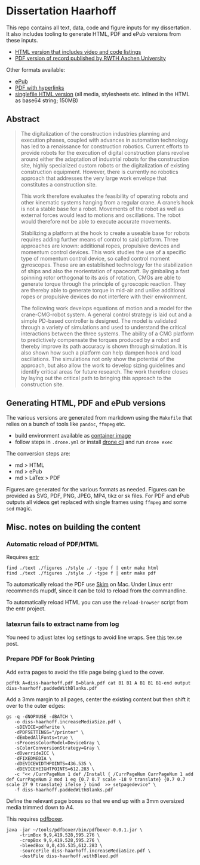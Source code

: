 # Dissertation Haarhoff

This repo contains all text, data, code and figure inputs for my dissertation.
It also includes tooling to generate HTML, PDF and ePub versions from these inputs.

- [HTML version that includes video and code listings](https://public.rknt.de/diss-haarhoff/diss-haarhoff.html)
- [PDF version of record published by RWTH Aachen University](https://doi.org/10.18154/RWTH-2021-08190)

Other formats available:

- [ePub](https://public.rknt.de/diss-haarhoff/diss-haarhoff.epub)
- [PDF with hyperlinks](https://public.rknt.de/diss-haarhoff/diss-haarhoff.orig.pdf)
- [singlefile HTML version](https://public.rknt.de/diss-haarhoff/diss-haarhoff.standalone.html) (all media, stylesheets etc. inlined in the HTML as base64 string; 150MB)

## Abstract

> The digitalization of the construction industries planning and execution phases, coupled with advances in automation technology has led to a renaissance for construction robotics. Current efforts to provide robots for the execution of digital construction plans revolve around either the adaptation of industrial robots for the construction site, highly specialized custom robots or the digitalization of existing construction equipment. However, there is currently no robotics approach that addresses the very large work envelope that constitutes a construction site.
>
> This work therefore evaluates the feasibility of operating robots and other kinematic systems hanging from a regular crane. A crane’s hook is not a stable base for a robot. Movements of the robot as well as external forces would lead to motions and oscillations. The robot would therefore not be able to execute accurate movements.
>
> Stabilizing a platform at the hook to create a useable base for robots requires adding further means of control to said platform. Three approaches are known: additional ropes, propulsive devices and momentum control devices. This work studies the use of a specific type of momentum control device, so called control moment gyroscopes. These are an established technology for the stabilization of ships and also the reorientation of spacecraft. By gimbaling a fast spinning rotor orthogonal to its axis of rotation, CMGs are able to generate torque through the principle of gyroscopic reaction. They are thereby able to generate torque in mid-air and unlike additional ropes or propulsive devices do not interfere with their environment.
>
> The following work develops equations of motion and a model for the crane-CMG-robot system. A general control strategy is laid out and a simple PD-based controller is designed. The model is validated through a variety of simulations and used to understand the critical interactions between the three systems. The ability of a CMG platform to predictively compensate the torques produced by a robot and thereby improve its path accuracy is shown through simulation. It is also shown how such a platform can help dampen hook and load oscillations. The simulations not only show the potential of the approach, but also allow the work to develop sizing guidelines and identify critical areas for future research. The work therefore closes by laying out the critical path to bringing this approach to the construction site.
## Generating HTML, PDF and ePub versions

The various versions are generated from markdown using the `Makefile` that relies on a bunch of tools like `pandoc`, `ffmpeg` etc.

- build environment available as [container image](https://hub.docker.com/repository/docker/rknt/dissertation_builder)
- follow steps in `.drone.yml` or install [drone cli](https://docs.drone.io/cli/install/) and run `drone exec`

The conversion steps are:

- md > HTML
- md > ePub
- md > LaTex > PDF

Figures are generated for the various formats as needed. Figures can be provided as SVG, PDF, PNG, JPEG, MP4, tikz or sk files.
For PDF and ePub outputs all videos get replaced with single frames using `ffmpeg` and some `sed` magic.

## Misc. notes on building the content
### Automatic reload of PDF/HTML

Requires [entr](https://entrproject.org/)

```
find ./text ./figures ./style ./ -type f | entr make html
find ./text ./figures ./style ./ -type f | entr make pdf
```

To automatically reload the PDF use [Skim](https://skim-app.sourceforge.io/) on Mac.
Under Linux entr recommends mupdf, since it can be told to reload from the commandline.

To automatically reload HTML you can use the `reload-browser` script from the entr project.

### latexrun fails to extract name from log

You need to adjust latex log settings to avoid line wraps.
See [this](https://tex.stackexchange.com/questions/52988/avoid-linebreaks-in-latex-console-log-output-or-increase-columns-in-terminal) tex.se post.

### Prepare PDF for Book Printing

Add extra pages to avoid the title page being glued to the cover.

````
pdftk A=diss-haarhoff.pdf B=blank.pdf cat B1 B1 A B1 B1 B1-end output diss-haarhoff.paddedWithBlanks.pdf
````

Add a 3mm margin to all pages, center the existing content but then shift it over to the outer edges:

```
gs -q -dNOPAUSE -dBATCH \
   -o diss-haarhoff.increaseMediaSize.pdf \
   -sDEVICE=pdfwrite \
   -dPDFSETTINGS="/printer" \
   -dEmbedAllFonts=true \
   -sProcessColorModel=DeviceGray \
   -sColorConversionStrategy=Gray \
   -dOverrideICC \
   -dFIXEDMEDIA \
   -dDEVICEWIDTHPOINTS=436.535 \
   -dDEVICEHEIGHTPOINTS=612.283 \
   -c "<< /CurrPageNum 1 def /Install { /CurrPageNum CurrPageNum 1 add def CurrPageNum 2 mod 1 eq {0.7 0.7 scale -18 9 translate} {0.7 0.7 scale 27 9 translate} ifelse } bind  >> setpagedevice" \
   -f diss-haarhoff.paddedWithBlanks.pdf
```

Define the relevant page boxes so that we end up with a 3mm oversized media trimmed down to A4.

This requires [pdfboxer](https://github.com/nicknux/pdfboxer).

```
java -jar ~/tools/pdfboxer/bin/pdfboxer-0.0.1.jar \
     -trimBox 9,9,419.528,595.276 \
     -cropBox 9,9,419.528,595.276 \
     -bleedBox 0,0,436.535,612.283 \
     -sourceFile diss-haarhoff.increaseMediaSize.pdf \
     -destFile diss-haarhoff.withBleed.pdf
```

